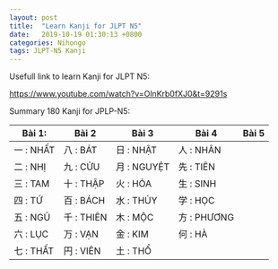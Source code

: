 ```yaml
---
layout: post
title:  "Learn Kanji for JLPT N5"
date:   2019-10-19 01:30:13 +0800
categories: Nihongo
tags: JLPT-N5 Kanji
---
```


Usefull link to learn Kanji for JLPT N5:

https://www.youtube.com/watch?v=OlnKrb0fXJ0&t=9291s

Summary 180 Kanji for JPLP-N5:

|Bài 1:     |Bài 2      |Bài 3      |Bài 4      |Bài 5      |
|-----------|-----------|-----------|-----------|-----------|
|一 : NHẤT  |八 : BÁT   |日 : NHẬT   |人 : NHÂN  ||
|二 : NHỊ   |九 : CỬU   |月 : NGUYỆT |先 : TIÊN  ||
|三 : TAM   |十 : THẬP  |火 : HỎA    |生 : SINH  ||
|四 : TỨ    |百 : BÁCH  |水 : THỦY   |学 : HỌC   ||
|五 : NGŨ   |千 : THIÊN |木 : MỘC    |方 : PHƯƠNG||
|六 : LỤC   |万 : VẠN   |金 : KIM    |何 : HÀ    ||
|七 : THẤT  |円 : VIÊN  |土 : THỔ    |           | |
